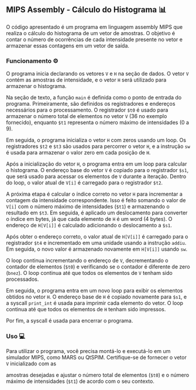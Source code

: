 ## MIPS Assembly - Cálculo do Histograma :bar_chart:

O código apresentado é um programa em linguagem assembly MIPS que realiza o cálculo do histograma de um vetor de amostras. O objetivo é contar o número de ocorrências de cada intensidade presente no vetor e armazenar essas contagens em um vetor de saída.

### Funcionamento :gear:

O programa inicia declarando os vetores `V` e `H` na seção de dados. O vetor `V` contém as amostras de intensidade, e o vetor `H` será utilizado para armazenar o histograma.

Na seção de texto, a função `main` é definida como o ponto de entrada do programa. Primeiramente, são definidos os registradores e endereços necessários para o processamento. O registrador `$t0` é usado para armazenar o número total de elementos no vetor `V` (36 no exemplo fornecido), enquanto `$t1` representa o número máximo de intensidades (0 a 9).

Em seguida, o programa inicializa o vetor `H` com zeros usando um loop. Os registradores `$t2` e `$t3` são usados para percorrer o vetor `H`, e a instrução `sw` é usada para armazenar o valor zero em cada posição de `H`.

Após a inicialização do vetor `H`, o programa entra em um loop para calcular o histograma. O endereço base do vetor `V` é copiado para o registrador `$s1`, que será usado para acessar os elementos de `V` durante a iteração. Dentro do loop, o valor atual de `V[i]` é carregado para o registrador `$t2`.

A próxima etapa é calcular o índice correto no vetor `H` para incrementar a contagem da intensidade correspondente. Isso é feito somando o valor de `V[i]` com o número máximo de intensidades (`$t1`) e armazenando o resultado em `$t3`. Em seguida, é aplicado um deslocamento para converter o índice em bytes, já que cada elemento de `H` é um word (4 bytes). O endereço de `H[V[i]]` é calculado adicionando o deslocamento a `$s1`.

Após obter o endereço correto, o valor atual de `H[V[i]]` é carregado para o registrador `$t4` e incrementado em uma unidade usando a instrução `addiu`. Em seguida, o novo valor é armazenado novamente em `H[V[i]]` usando `sw`.

O loop continua incrementando o endereço de `V`, decrementando o contador de elementos (`$t0`) e verificando se o contador é diferente de zero (`bnez`). O loop continua até que todos os elementos de `V` tenham sido processados.

Em seguida, o programa entra em um novo loop para exibir os elementos obtidos no vetor `H`. O endereço base de `H` é copiado novamente para `$s1`, e a syscall `print_int` é usada para imprimir cada elemento do vetor. O loop continua até que todos os elementos de `H` tenham sido impressos.

Por fim, a syscall é usada para encerrar o programa.

### Uso :computer:

Para utilizar o programa, você precisa montá-lo e executá-lo em um simulador MIPS, como MARS ou QtSPIM. Certifique-se de fornecer o vetor `V` inicializado com as

 amostras desejadas e ajustar o número total de elementos (`$t0`) e o número máximo de intensidades (`$t1`) de acordo com o seu contexto.